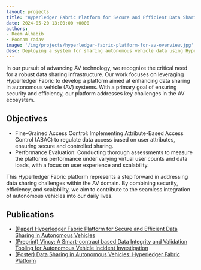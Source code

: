 ```yaml
---
layout: projects
title: "Hyperledger Fabric Platform for Secure and Efficient Data Sharing in Autonomous Vehicles"
date: 2024-05-20 13:00:00 +0000
authors:
- Reem Alhabib
- Poonam Yadav
image: '/img/projects/hyperledger-fabric-platform-for-av-overview.jpg'
desc: Deploying a system for sharing autonomous vehicle data using Hyperledger Fabric and IPFS
---
```


In our pursuit of advancing AV technology, we recognize the critical need for a robust data sharing infrastructure. Our work focuses on leveraging Hyperledger Fabric to develop a platform aimed at enhancing data sharing in autonomous vehicle (AV) systems. With a primary goal of ensuring security and efficiency, our platform addresses key challenges in the AV ecosystem.

## Objectives

 - Fine-Grained Access Control: Implementing Attribute-Based Access Control (ABAC) to regulate data access based on user attributes, ensuring secure and controlled sharing.
 - Performance Evaluation: Conducting thorough assessments to measure the platforms performance under varying virtual user counts and data loads, with a focus on user experience and scalability.

This Hyperledger Fabric platform represents a step forward in addressing data sharing challenges within the AV domain. By combining security, efficiency, and scalability, we aim to contribute to the seamless integration of autonomous vehicles into our daily lives.

## Publications

- [(Paper) Hyperledger Fabric Platform for Secure and Efficient Data Sharing in Autonomous Vehicles](https://eprints.whiterose.ac.uk/212945/)
- [(Preprint) Vincy: A Smart-contract based Data Integrity and Validation Tooling for Autonomous Vehicle Incident Investigation](https://eprints.whiterose.ac.uk/212947/)
- [(Poster) Data Sharing in Autonomous Vehicles: Hyperledger Fabric Platform](https://www.ndss-symposium.org/wp-content/uploads/vehiclesec2024-9-poster.pdf)